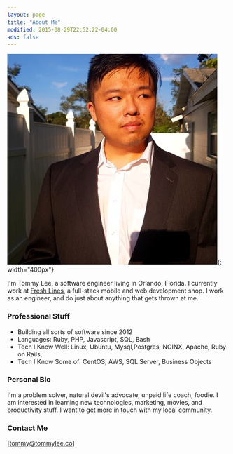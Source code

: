 ```yaml
---
layout: page
title: "About Me"
modified: 2015-08-29T22:52:22-04:00
ads: false
---
```



![Tommy](/images/tommy-lee-profile.jpg){: width="400px"}


I'm Tommy Lee, a software engineer living in Orlando, Florida. 
I currently work at [Fresh Lines](http://frshlns.com), a full-stack mobile and web development shop. I work as an engineer, and do just about anything that gets thrown at me.

### Professional Stuff
- Building all sorts of software since 2012
- Languages: Ruby, PHP, Javascript, SQL, Bash
- Tech I Know Well: Linux, Ubuntu, Mysql,Postgres, NGINX, Apache, Ruby on Rails, 
- Tech I Know Some of: CentOS, AWS, SQL Server, Business Objects

### Personal Bio
I'm a problem solver, natural devil's advocate, unpaid life coach, foodie. I am interested in learning new technologies, marketing, movies, and productivity stuff. I want to get more in touch with my local community.

### Contact Me
[tommy@tommylee.co]

